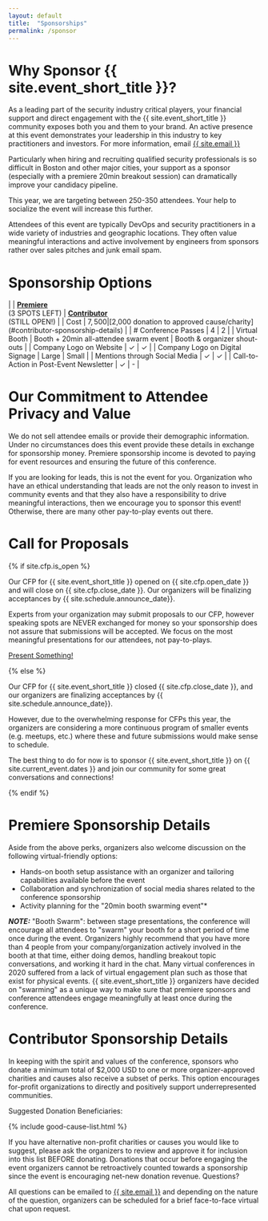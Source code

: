 ```yaml
---
layout: default
title:  "Sponsorships"
permalink: /sponsor
---
```


# Why Sponsor {{ site.event_short_title }}?

As a leading part of the security industry critical players, your financial support and direct engagement with the {{ site.event_short_title }} community exposes both you and them to your brand. An active presence at this event demonstrates your leadership in this industry to key practitioners and investors. For more information, email [{{ site.email }}](/contact)

Particularly when hiring and recruiting qualified security professionals is so difficult
 in Boston and other major cities, your support as a sponsor (especially with a premiere
 20min breakout session) can dramatically improve your candidacy pipeline.

This year, we are targeting between 250-350 attendees. Your help to socialize the event will increase this further.

Attendees of this event are typically DevOps and security practitioners in a wide variety of industries
 and geographic locations. They often value meaningful interactions and active
 involvement by engineers from sponsors rather over sales pitches and junk email spam.

# Sponsorship Options

|                                         | [**Premiere**](#premiere-sponsorship-details)<br />(3 SPOTS LEFT) | [**Contributor**](#contributor-sponsorship-details)<br />(STILL OPEN!) |
| Cost                                    | $7,500                                 | [$2,000 donation to approved cause/charity](#contributor-sponsorship-details) |
| # Conference Passes                     |  4                                     | 2           |
| Virtual Booth                           | Booth + 20min all-attendee swarm event | Booth & organizer shout-outs  |
| Company Logo on Website                 | ✓                                      | ✓           |
| Company Logo on Digital Signage         | Large                                  | Small       |
| Mentions through Social Media           | ✓                                      | ✓           |
| Call-to-Action in Post-Event Newsletter | ✓                                      | -           |

# Our Commitment to Attendee Privacy and Value

We do not sell attendee emails or provide their demographic information. Under no circumstances
 does this event provide these details in exchange for sponsorship money. Premiere sponsorship income
 is devoted to paying for event resources and ensuring the future of this conference.

If you are looking for leads, this is not the event for you. Organization who have
 an ethical understanding that leads are not the only reason to invest in community events
 and that they also have a responsibility to drive meaningful interactions, then we encourage
 you to sponsor this event! Otherwise, there are many other pay-to-play events out there.

# Call for Proposals

{% if site.cfp.is_open %}

Our CFP for {{ site.event_short_title }} opened on {{ site.cfp.open_date }} and will close on {{ site.cfp.close_date }}. Our organizers will be finalizing acceptances by {{ site.schedule.announce_date}}.

Experts from your organization may submit proposals to our CFP, however speaking spots are NEVER exchanged for money so your sponsorship
does not assure that submissions will be accepted. We focus on the most meaningful presentations for our attendees, not pay-to-plays.

<div class="flexbox">
  <a class="flexbox-button" href="https://www.papercall.io/devsecops-days-boston-2021">Present Something!</a>
</div>

{% else %}

Our CFP for {{ site.event_short_title }} closed {{ site.cfp.close_date }}, and our organizers are finalizing acceptances by {{ site.schedule.announce_date}}.

However, due to the overwhelming response for CFPs this year, the organizers are
 considering a more continuous program of smaller events (e.g. meetups, etc.)
 where these and future submissions would make sense to schedule.

The best thing to do for now is to sponsor {{ site.event_short_title }} on {{ site.current_event.dates }} and join our
 community for some great conversations and connections!

{% endif %}

# Premiere Sponsorship Details

Aside from the above perks, organizers also welcome discussion on the following virtual-friendly options:

- Hands-on booth setup assistance with an organizer and tailoring capabilities available before the event
- Collaboration and synchronization of social media shares related to the conference sponsorship
- Activity planning for the "20min booth swarming event"*

***NOTE:*** "Booth Swarm": between stage presentations, the conference will encourage all attendees to "swarm" your booth for a short period of time once during the event. Organizers highly recommend that you have more than 4 people from your company/organization actively involved in the booth at that time, either doing demos, handling breakout topic conversations, and working it hard in the chat. Many virtual conferences in 2020 suffered from a lack of virtual engagement plan such as those that exist for physical events. {{ site.event_short_title }} organizers have decided on "swarming" as a unique way to make sure that premiere sponsors and conference attendees engage meaningfully at least once during the conference.

# Contributor Sponsorship Details

In keeping with the spirit and values of the conference, sponsors who donate a minimum total of $2,000 USD to one or more organizer-approved charities and causes also receive a subset of perks. This option encourages for-profit organizations to directly and positively support underrepresented communities.

Suggested Donation Beneficiaries:

{% include good-cause-list.html %}

If you have alternative non-profit charities or causes you would like to suggest, please ask the organizers to review and approve it for inclusion into this list BEFORE donating. Donations that occur before engaging the event organizers cannot be retroactively counted towards a sponsorship since the event is encouraging net-new donation revenue.
Questions?

All questions can be emailed to [{{ site.email }}](/contact) and depending on the nature of the question, organizers can be scheduled for a brief face-to-face virtual chat upon request.
